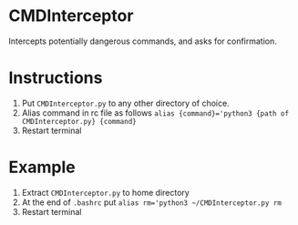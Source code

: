 # CMDInterceptor
Intercepts potentially dangerous commands, and asks for confirmation.

# Instructions
1. Put `CMDInterceptor.py` to any other directory of choice.
2. Alias command in rc file as follows `alias {command}='python3 {path of CMDInterceptor.py} {command}`
3. Restart terminal

# Example
1. Extract `CMDInterceptor.py` to home directory
2. At the end of `.bashrc` put `alias rm='python3 ~/CMDInterceptor.py rm`
3. Restart terminal

